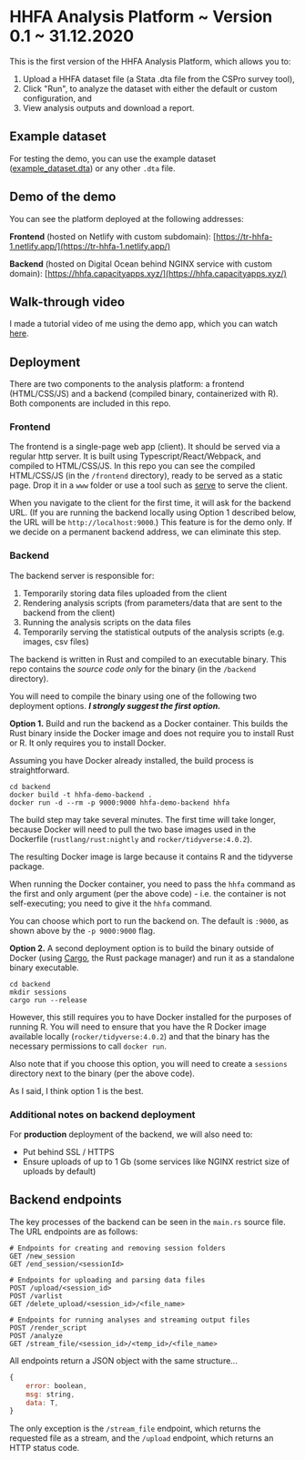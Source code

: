 
# HHFA Analysis Platform ~ Version 0.1 ~ 31.12.2020

This is the first version of the HHFA Analysis Platform, which allows you to:

1. Upload a HHFA dataset file (a Stata .dta file from the CSPro survey tool),
2. Click "Run", to analyze the dataset with either the default or custom configuration, and
3. View analysis outputs and download a report.

## Example dataset

For testing the demo, you can use the example dataset ([example_dataset.dta](https://github.com/timroberton/hhfa-demo/blob/master/example_dataset.dta)) or any other `.dta` file.

## Demo of the demo

You can see the platform deployed at the following addresses:

**Frontend** (hosted on Netlify with custom subdomain): [https://tr-hhfa-1.netlify.app/](https://tr-hhfa-1.netlify.app/)

**Backend** (hosted on Digital Ocean behind NGINX service with custom domain): [https://hhfa.capacityapps.xyz/](https://hhfa.capacityapps.xyz/)

## Walk-through video

I made a tutorial video of me using the demo app, which you can watch [here](https://tr-hhfa-1.netlify.app/tutorial).

## Deployment

There are two components to the analysis platform: a frontend (HTML/CSS/JS) and a backend (compiled binary, containerized with R). Both components are included in this repo.

### Frontend

The frontend is a single-page web app (client). It should be served via a regular http server. It is built using Typescript/React/Webpack, and compiled to HTML/CSS/JS. In this repo you can see the compiled HTML/CSS/JS (in the `/frontend` directory), ready to be served as a static page. Drop it in a `www` folder or use a tool such as [serve](https://www.npmjs.com/package/serve) to serve the client.

When you navigate to the client for the first time, it will ask for the backend URL. (If you are running the backend locally using Option 1 described below, the URL will be `http://localhost:9000`.) This feature is for the demo only. If we decide on a permanent backend address, we can eliminate this step.

### Backend

The backend server is responsible for:

1. Temporarily storing data files uploaded from the client
2. Rendering analysis scripts (from parameters/data that are sent to the backend from the client)
3. Running the analysis scripts on the data files
4. Temporarily serving the statistical outputs of the analysis scripts (e.g. images, csv files)

The backend is written in Rust and compiled to an executable binary. This repo contains the *source code only* for the binary (in the `/backend` directory).

You will need to compile the binary using one of the following two deployment options. **_I strongly suggest the first option._**

**Option 1.** Build and run the backend as a Docker container. This builds the Rust binary inside the Docker image and does not require you to install Rust or R. It only requires you to install Docker.

Assuming you have Docker already installed, the build process is straightforward.

```
cd backend
docker build -t hhfa-demo-backend .
docker run -d --rm -p 9000:9000 hhfa-demo-backend hhfa
```

The build step may take several minutes. The first time will take longer, because Docker will need to pull the two base images used in the Dockerfile (`rustlang/rust:nightly` and `rocker/tidyverse:4.0.2`).

The resulting Docker image is large because it contains R and the tidyverse package.

When running the Docker container, you need to pass the `hhfa` command as the first and only argument (per the above code) - i.e. the container is not self-executing; you need to give it the `hhfa` command.

You can choose which port to run the backend on. The default is `:9000`, as shown above by the `-p 9000:9000` flag.

**Option 2.** A second deployment option is to build the binary outside of Docker (using [Cargo](https://doc.rust-lang.org/cargo/index.html), the Rust package manager) and run it as a standalone binary executable.

```
cd backend
mkdir sessions
cargo run --release
```

However, this still requires you to have Docker installed for the purposes of running R. You will need to ensure that you have the R Docker image available locally (`rocker/tidyverse:4.0.2`) and that the binary has the necessary permissions to call `docker run`.

Also note that if you choose this option, you will need to create a `sessions` directory next to the binary (per the above code).

As I said, I think option 1 is the best.

### Additional notes on backend deployment

For **production** deployment of the backend, we will also need to:

- Put behind SSL / HTTPS
- Ensure uploads of up to 1 Gb (some services like NGINX restrict size of uploads by default)

## Backend endpoints

The key processes of the backend can be seen in the `main.rs` source file. The URL endpoints are as follows:

```shell
# Endpoints for creating and removing session folders
GET /new_session
GET /end_session/<sessionId>

# Endpoints for uploading and parsing data files
POST /upload/<session_id>
POST /varlist
GET /delete_upload/<session_id>/<file_name>

# Endpoints for running analyses and streaming output files
POST /render_script
POST /analyze
GET /stream_file/<session_id>/<temp_id>/<file_name>
```

All endpoints return a JSON object with the same structure...

```javascript
{
    error: boolean,
    msg: string,
    data: T,
}
```

The only exception is the `/stream_file` endpoint, which returns the requested file as a stream, and the `/upload` endpoint, which returns an HTTP status code.
